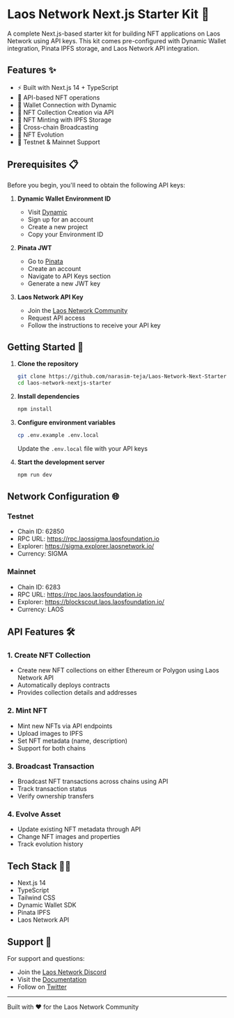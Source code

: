 # Laos Network Next.js Starter Kit 🚀

A complete Next.js-based starter kit for building NFT applications on Laos Network using API keys. This kit comes pre-configured with Dynamic Wallet integration, Pinata IPFS storage, and Laos Network API integration.

## Features ✨

- ⚡ Built with Next.js 14 + TypeScript
- 🔑 API-based NFT operations
- 🔐 Wallet Connection with Dynamic
- 📝 NFT Collection Creation via API
- 🎨 NFT Minting with IPFS Storage
- 🌉 Cross-chain Broadcasting
- 🔄 NFT Evolution
- 🎯 Testnet & Mainnet Support

## Prerequisites 📋

Before you begin, you'll need to obtain the following API keys:

1. **Dynamic Wallet Environment ID**
   - Visit [Dynamic](https://www.dynamic.xyz)
   - Sign up for an account
   - Create a new project
   - Copy your Environment ID

2. **Pinata JWT**
   - Go to [Pinata](https://pinata.cloud)
   - Create an account
   - Navigate to API Keys section
   - Generate a new JWT key

3. **Laos Network API Key**
   - Join the [Laos Network Community](https://laosnetwork.io/community)
   - Request API access
   - Follow the instructions to receive your API key

## Getting Started 🏁

1. **Clone the repository**
   ```bash
   git clone https://github.com/narasim-teja/Laos-Network-Next-Starter-Kit-API-Version.git
   cd laos-network-nextjs-starter
   ```

2. **Install dependencies**
   ```bash
   npm install
   ```

3. **Configure environment variables**
   ```bash
   cp .env.example .env.local
   ```
   Update the `.env.local` file with your API keys

4. **Start the development server**
   ```bash
   npm run dev
   ```

## Network Configuration 🌐

### Testnet
- Chain ID: 62850
- RPC URL: https://rpc.laossigma.laosfoundation.io
- Explorer: https://sigma.explorer.laosnetwork.io/
- Currency: SIGMA

### Mainnet
- Chain ID: 6283
- RPC URL: https://rpc.laos.laosfoundation.io
- Explorer: https://blockscout.laos.laosfoundation.io/
- Currency: LAOS

## API Features 🛠️

### 1. Create NFT Collection
- Create new NFT collections on either Ethereum or Polygon using Laos Network API
- Automatically deploys contracts
- Provides collection details and addresses

### 2. Mint NFT
- Mint new NFTs via API endpoints
- Upload images to IPFS
- Set NFT metadata (name, description)
- Support for both chains

### 3. Broadcast Transaction
- Broadcast NFT transactions across chains using API
- Track transaction status
- Verify ownership transfers

### 4. Evolve Asset
- Update existing NFT metadata through API
- Change NFT images and properties
- Track evolution history

## Tech Stack 👨‍💻

- Next.js 14
- TypeScript
- Tailwind CSS
- Dynamic Wallet SDK
- Pinata IPFS
- Laos Network API

## Support 💬

For support and questions:
- Join the [Laos Network Discord](https://discord.com/invite/HgnVEYfX2V)
- Visit the [Documentation](https://docs.laosnetwork.io)
- Follow on [Twitter](https://twitter.com/LaosNetwork)

---

Built with ❤️ for the Laos Network Community
